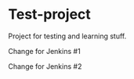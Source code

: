 # Test-project
Project for testing and learning stuff.

Change for Jenkins #1

Change for Jenkins #2

